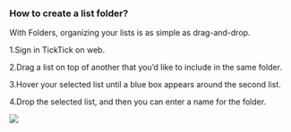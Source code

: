 ### How to create a list folder?

With Folders, organizing your lists is as simple as drag-and-drop. 

1.Sign in TickTick on web.

2.Drag a list on top of another that you’d like to include in the same folder.

3.Hover your selected list until a blue box appears around the second list. 

4.Drop the selected list, and then you can enter a name for the folder.

![](../images/webfolder.png)